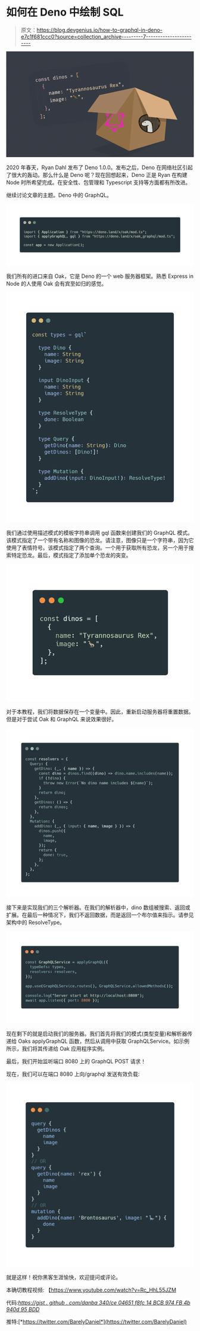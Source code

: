 # 如何在 Deno 中绘制 SQL

> 原文：<https://blog.devgenius.io/how-to-graphql-in-deno-e7c1f681ccc0?source=collection_archive---------7----------------------->

![](img/32f4fdc7d35e111fd5a0682545d6ed60.png)

2020 年春天，Ryan Dahl 发布了 Deno 1.0.0。发布之后，Deno 在网络社区引起了很大的轰动。那么什么是 Deno 呢？现在回想起来，Deno 正是 Ryan 在构建 Node 时所希望完成。在安全性、包管理和 Typescript 支持等方面都有所改进。

继续讨论文章的主题。Deno 中的 GraphQL。

![](img/6ea70d5d4905a35d235b32dc8069dfd7.png)

我们所有的进口来自 Oak，它是 Deno 的一个 web 服务器框架。熟悉 Express in Node 的人使用 Oak 会有宾至如归的感觉。

![](img/fe477561fa1f65586f462bc991703258.png)

我们通过使用描述模式的模板字符串调用 gql 函数来创建我们的 GraphQL 模式。该模式指定了一个带有名称和图像的恐龙。请注意，图像只是一个字符串，因为它使用了表情符号。该模式指定了两个查询。一个用于获取所有恐龙，另一个用于搜索特定恐龙。最后，模式指定了添加单个恐龙的突变。

![](img/1f8635d27b5a1fdf79af5d8e2ea1ab8c.png)

对于本教程，我们将数据保存在一个变量中。因此，重新启动服务器将重置数据。但是对于尝试 Oak 和 GraphQL 来说效果很好。

![](img/8536f49e1722381b900873a4547b1c32.png)

接下来是实现我们的三个解析器。在我们的解析器中，dino 数组被搜索、返回或扩展。在最后一种情况下，我们不返回数据，而是返回一个布尔值来指示。请参见架构中的 ResolveType。

![](img/c962867b91f1a3c956a73ab437020037.png)

现在剩下的就是启动我们的服务器。我们首先将我们的模式(类型变量)和解析器传递给 Oaks applyGraphQL 函数，然后从调用中获取 GraphQLService。如示例所示，我们将其传递给 Oak 应用程序实例。

最后，我们开始监听端口 8080 上的 GraphQL POST 请求！

现在，我们可以在端口 8080 上向/graphql 发送有效负载:

![](img/188e1afa3cd33ecb82b864da3272c010.png)

就是这样！祝你黑客生涯愉快，欢迎提问或评论。

本确切教程视频:
【https://www.youtube.com/watch?v=Rc_HhL55JZM 

代码:[*https://gist . github . com/danba 340/ce 04651 f8fc 14 BCB 974 FB 4b 940d 95 BDD*](https://gist.github.com/danba340/ce04651f8fc14bcb974fb4b940d95bdd)

推特:[*https://twitter.com/BarelyDaniel*](https://twitter.com/BarelyDaniel)